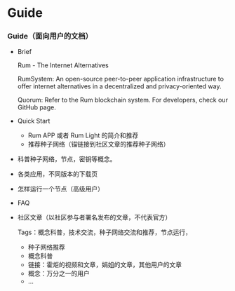 # Guide

### Guide（面向用户的文档）

*   Brief

    Rum - The Internet Alternatives

    RumSystem: An open-source peer-to-peer application infrastructure to offer internet alternatives in a decentralized and privacy-oriented way.

    Quorum: Refer to the Rum blockchain system. For developers, check our GitHub page.
* Quick Start
  * Rum APP 或者 Rum Light 的简介和推荐
  * 推荐种子网络（锚链接到社区文章的推荐种子网络）
* 科普种子网络，节点，密钥等概念。
* 各类应用，不同版本的下载页
* 怎样运行一个节点（高级用户）
* FAQ
*   社区文章（以社区参与者署名发布的文章，不代表官方）

    Tags：概念科普，技术交流，种子网络交流和推荐，节点运行，

    * 种子网络推荐
    * 概念科普
    * 链接：霍炬的视频和文章，娟姐的文章，其他用户的文章
    * 概念：万分之一的用户
    * …
